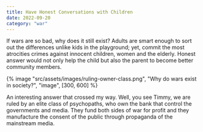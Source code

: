 ```yaml
---
title: Have Honest Conversations with Children
date: 2022-09-20
category: "war"
---
```


If wars are so bad, why does it still exist? Adults are smart enough to sort out the differences unlike kids in the playground; yet, commit the most atrocities crimes against innocent children, women and the elderly. Honest answer would not only help the child but also the parent to become better community members.

<!-- excerpt -->

{% image "src/assets/images/ruling-owner-class.png", "Why do wars exist in society?", "image", [300, 600] %}

An interesting answer that crossed my way. Well, you see Timmy, we are ruled by an elite class of psychopaths, who own the bank that control the governments and media. They fund both sides of war for profit and they manufacture the consent of the public through propaganda of the mainstream media.
